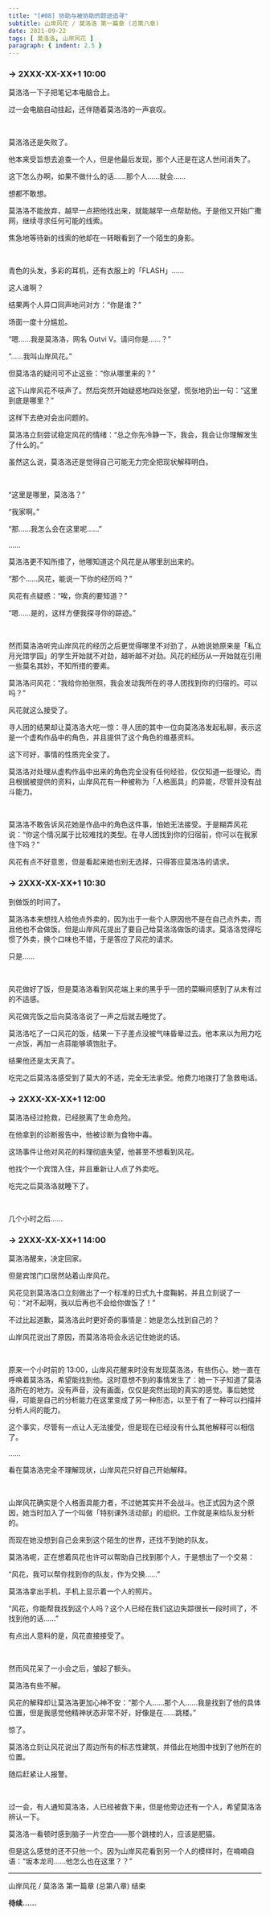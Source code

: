 ```yaml
---
title: "[#08] 协助与被协助的踪迹追寻"
subtitle: 山岸风花 / 莫洛洛 第一篇章 (总第八章)
date: 2021-09-22
tags: [ 莫洛洛, 山岸风花 ]
paragraph: { indent: 2.5 }
---
```


### -> 2XXX-XX-XX+1 10:00

莫洛洛一下子把笔记本电脑合上。

过一会电脑自动挂起，还伴随着莫洛洛的一声哀叹。

<br />

莫洛洛还是失败了。

他本来受旨想去追查一个人，但是他最后发现，那个人还是在这人世间消失了。

这下怎么办啊，如果不做什么的话……那个人……就会……

想都不敢想。

莫洛洛不能放弃，越早一点把他找出来，就能越早一点帮助他。于是他又开始广撒网，继续寻求任何可能的线索。

焦急地等待新的线索的他却在一转眼看到了一个陌生的身影。

<br />

青色的头发，多彩的耳机，还有衣服上的「FLASH」……

这人谁啊？

结果两个人异口同声地问对方：“你是谁？”

场面一度十分尴尬。

“嗯……我是莫洛洛，网名 Outvi V。请问你是……？”

“……我叫山岸风花。”

但莫洛洛的疑问可不止这些：“你从哪里来的？”

这下山岸风花不吱声了。然后突然开始疑惑地四处张望，慌张地扔出一句：“这里到底是哪里？”

这样下去绝对会出问题的。

莫洛洛立刻尝试稳定风花的情绪：“总之你先冷静一下，我会，我会让你理解发生了什么的。”

虽然这么说，莫洛洛还是觉得自己可能无力完全把现状解释明白。

<br />

“这里是哪里，莫洛洛？”

“我家啊。”

“那……我怎么会在这里呢……”

……

莫洛洛更不知所措了，他哪知道这个风花是从哪里刮出来的。

“那个……风花，能说一下你的经历吗？”

风花有点疑惑：“唉，你真的要知道？”

“嗯……是的，这样方便我探寻你的踪迹。”

<br />

然而莫洛洛听完山岸风花的经历之后更觉得哪里不对劲了，从她说她原来是「私立月光馆学园」的学生开始就不对劲，越听越不对劲。风花的经历从一开始就在引用一些莫名其妙，不知所措的要素。

莫洛洛问风花：“我给你拍张照，我会发动我所在的寻人团找到你的归宿的。可以吗？”

风花就这么接受了。

寻人团的结果却让莫洛洛大吃一惊：寻人团的其中一位向莫洛洛发起私聊，表示这是一个虚构作品中的角色，并且提供了这个角色的维基资料。

这下可好，事情的性质完全变了。

莫洛洛对处理从虚构作品中出来的角色完全没有任何经验，仅仅知道一些理论。而且根据被提供的资料，山岸风花有一种被称为「人格面具」的异能，尽管并没有战斗能力。

<br />

莫洛洛不敢告诉风花她是作品中的角色这件事，怕她无法接受。于是糊弄风花说：“你这个情况属于比较难找的类型。在寻人团找到你的归宿前，你可以在我家住下吗？”

风花有点不好意思，但是看起来她也别无选择，只得答应莫洛洛的请求。

### -> 2XXX-XX-XX+1 10:30

到做饭的时间了。

莫洛洛本来想找人给他点外卖的，因为出于一些个人原因他不是在自己点外卖，而且他也不会做饭。但是山岸风花提出了要自己给莫洛洛做饭的请求。莫洛洛觉得吃惯了外卖，换个口味也不错，于是答应了风花的请求。

只是……

<br />

风花做好了饭，但是莫洛洛看到风花端上来的黑乎乎一团的菜瞬间感到了从未有过的不适感。

风花做完饭之后向莫洛洛说了一声之后就去睡觉了。

莫洛洛吃了一口风花的饭，结果一下子差点没被气味昏晕过去。他本来以为用力吃一点饭，再加一点蒜能够填饱肚子。

结果他还是太天真了。

吃完之后莫洛洛感受到了莫大的不适，完全无法承受。他费力地拨打了急救电话。

### -> 2XXX-XX-XX+1 12:00

莫洛洛经过抢救，已经脱离了生命危险。

在他拿到的诊断报告中，他被诊断为食物中毒。

这场事件让他对风花的料理彻底失望，他甚至不想看到风花。

他找个一个宾馆入住，并且重新让人点了外卖吃。

吃完之后莫洛洛就睡下了。

<br />

几个小时之后……

### -> 2XXX-XX-XX+1 14:00

莫洛洛醒来，决定回家。

但是宾馆门口居然站着山岸风花。

风花见到莫洛洛口立刻做出了一个标准的日式九十度鞠躬，并且立刻说了一句：“对不起啊，我以后再也不会给你做饭了！”

不过比起道歉，莫洛洛此时更好奇的事情是：她是怎么找到自己的？

山岸风花说出了原因，而莫洛洛将会永远记住她说的话。

<br />

原来一个小时前的 13:00，山岸风花醒来时没有发现莫洛洛，有些伤心。她一直在呼唤着莫洛洛，希望能找到他。这时意想不到的事情发生了：她一下子知道了莫洛洛所在的地方。没有声音，没有画面，仅仅是突然出现的真实的感觉。事后她觉得，可能是自己的分析能力在这里变成了另一种形态，以至于有了一种可以扫描并分析人间的能力。

这个事实，尽管有一点让人无法接受，但是现在已经没有什么其他解释可以相信了。

……

看在莫洛洛完全不理解现状，山岸风花只好自己开始解释。

<br />

山岸风花确实是个人格面具能力者，不过她其实并不会战斗。也正式因为这个原因，她当时加入了一个叫做「特别课外活动部」的组织。工作就是来给队友分析的。

而现在她没想到自己会来到这个陌生的世界，还找不到她的队友。

莫洛洛呢，正在想着风花也许可以帮助自己找到那个人，于是想出了一个交易：

“风花，我可以帮你找到你的队友，作为交换……”

莫洛洛拿出手机，手机上显示着一个人的照片。

“风花，你能帮我找到这个人吗？这个人已经在我们这边失踪很长一段时间了，不找到他的话……”

有点出人意料的是，风花直接接受了。

<br />

然而风花呆了一小会之后，皱起了额头。

莫洛洛有些不解。

风花的解释却让莫洛洛更加心神不安：“那个人……那个人……我是找到了他的具体位置，但是我感觉他精神状态非常不好，好像是在……跳楼。”

惊了。

莫洛洛立刻让风花说出了周边所有的标志性建筑，并借此在地图中找到了他所在的位置。

随后赶紧让人报警。

<br />

过一会，有人通知莫洛洛，人已经被救下来，但是他旁边还有一个人，希望莫洛洛辨认一下。

莫洛洛一看顿时感到脑子一片空白——那个跳楼的人，应该是肥猫。

但是这么感觉的还不只他一个。因为山岸风花看到另一个人的模样时，在喃喃自语：“坂本龙司……他怎么也在这里？？”

------

山岸风花 / 莫洛洛 第一篇章 (总第八章) 结束

**待续……**
